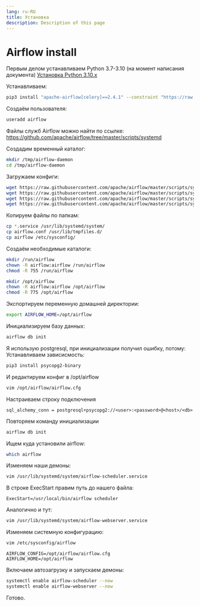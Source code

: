```yaml
---
lang: ru-RU
title: Установка
description: Description of this page
---
```


# Airflow install

Первым делом устанавливаем Python 3.7-3.10 (на момент написания документа)
[Установка Python 3.10.x](../python/python.md)

Устанавливаем:
```bash
pip3 install "apache-airflow[celery]==2.4.1" --constraint "https://raw.githubusercontent.com/apache/airflow/constraints-2.4.1/constraints-3.7.txt"
```

Создаём пользователя:
```bash
useradd airflow
```

Файлы служб Airflow можно найти по ссылке:
https://github.com/apache/airflow/tree/master/scripts/systemd

Создадим временный каталог:
```bash
mkdir /tmp/airflow-daemon
cd /tmp/airflow-daemon
```

Загружаем конфиги:
```bash
wget https://raw.githubusercontent.com/apache/airflow/master/scripts/systemd/airflow
wget https://raw.githubusercontent.com/apache/airflow/master/scripts/systemd/airflow-scheduler.service
wget https://raw.githubusercontent.com/apache/airflow/master/scripts/systemd/airflow-webserver.service
wget https://raw.githubusercontent.com/apache/airflow/master/scripts/systemd/airflow.conf
```

Копируем файлы по папкам:
```bash
cp *.service /usr/lib/systemd/system/
cp airflow.conf /usr/lib/tmpfiles.d/
cp airflow /etc/sysconfig/
```

Создаём необходимые каталоги:
```bash
mkdir /run/airflow
chown -R airflow:airflow /run/airflow
chmod -R 755 /run/airflow
```

```bash
mkdir /opt/airflow
chown -R airflow:airflow /opt/airflow
chmod -R 775 /opt/airflow
```

Экспортируем переменную домашней директории:
```bash
export AIRFLOW_HOME=/opt/airflow
```

Инициализируем базу данных:
```bash
airflow db init
```

Я использую postgresql, при инициализации получил ошибку, потому:
Устанавливаем зависисмость:
```bash
pip3 install psycopg2-binary
```

И редактируем конфиг в /opt/airflow
```bash
vim /opt/airflow/airflow.cfg
```
Настраиваем строку подключения
```
sql_alchemy_conn = postgresql+psycopg2://<user>:<password>@<host>/<db>
```

Повторяем команду инициализации
```bash
airflow db init
```

Ищем куда установили airflow:
```bash
which airflow
```

Изменяем наши демоны:
```bash
vim /usr/lib/systemd/system/airflow-scheduler.service
```

В строке ExecStart правим путь до нашего файла:
```
ExecStart=/usr/local/bin/airflow scheduler
```

Аналогично и тут:
```bash
vim /usr/lib/systemd/system/airflow-webserver.service
```

Изменяем системную конфигурацию:
```bash
vim /etc/sysconfig/airflow
```

```
AIRFLOW_CONFIG=/opt/airflow/airflow.cfg
AIRFLOW_HOME=/opt/airflow
```

Включаем автозагрузку и запускаем демоны:
```bash
systemctl enable airflow-scheduler --now
systemctl enable airflow-webserver --now
```

Готово.
